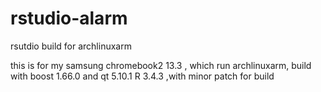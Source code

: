 # rstudio-alarm
rsutdio build for archlinuxarm

this is for my samsung chromebook2 13.3 , which run archlinuxarm, build with boost 1.66.0 and qt 5.10.1 R 3.4.3 ,with minor patch for build 
